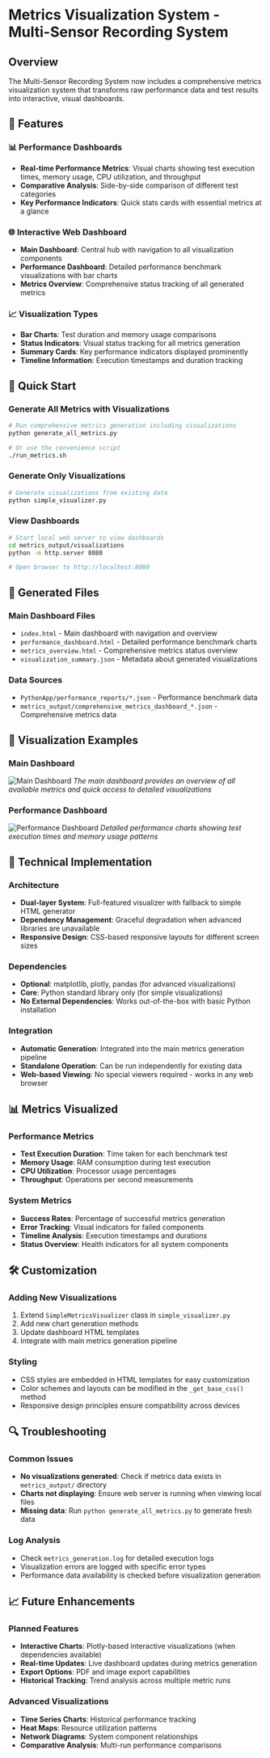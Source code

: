 # Metrics Visualization System - Multi-Sensor Recording System

## Overview

The Multi-Sensor Recording System now includes a comprehensive metrics visualization system that transforms raw performance data and test results into interactive, visual dashboards.

## 🎯 Features

### 📊 **Performance Dashboards**
- **Real-time Performance Metrics**: Visual charts showing test execution times, memory usage, CPU utilization, and throughput
- **Comparative Analysis**: Side-by-side comparison of different test categories
- **Key Performance Indicators**: Quick stats cards with essential metrics at a glance

### 🌐 **Interactive Web Dashboard**
- **Main Dashboard**: Central hub with navigation to all visualization components
- **Performance Dashboard**: Detailed performance benchmark visualizations with bar charts
- **Metrics Overview**: Comprehensive status tracking of all generated metrics

### 📈 **Visualization Types**
- **Bar Charts**: Test duration and memory usage comparisons
- **Status Indicators**: Visual status tracking for all metrics generation
- **Summary Cards**: Key performance indicators displayed prominently
- **Timeline Information**: Execution timestamps and duration tracking

## 🚀 Quick Start

### Generate All Metrics with Visualizations
```bash
# Run comprehensive metrics generation including visualizations
python generate_all_metrics.py

# Or use the convenience script
./run_metrics.sh
```

### Generate Only Visualizations
```bash
# Generate visualizations from existing data
python simple_visualizer.py
```

### View Dashboards
```bash
# Start local web server to view dashboards
cd metrics_output/visualizations
python -m http.server 8080

# Open browser to http://localhost:8080
```

## 📁 Generated Files

### Main Dashboard Files
- `index.html` - Main dashboard with navigation and overview
- `performance_dashboard.html` - Detailed performance benchmark charts
- `metrics_overview.html` - Comprehensive metrics status overview
- `visualization_summary.json` - Metadata about generated visualizations

### Data Sources
- `PythonApp/performance_reports/*.json` - Performance benchmark data
- `metrics_output/comprehensive_metrics_dashboard_*.json` - Comprehensive metrics data

## 🎨 Visualization Examples

### Main Dashboard
![Main Dashboard](https://github.com/user-attachments/assets/24b75ae6-8fc7-4a6e-bc54-729a4ae65122)
*The main dashboard provides an overview of all available metrics and quick access to detailed visualizations*

### Performance Dashboard
![Performance Dashboard](https://github.com/user-attachments/assets/3e687b06-34fd-4096-b8b2-250ad73aeb51)
*Detailed performance charts showing test execution times and memory usage patterns*

## 🔧 Technical Implementation

### Architecture
- **Dual-layer System**: Full-featured visualizer with fallback to simple HTML generator
- **Dependency Management**: Graceful degradation when advanced libraries are unavailable
- **Responsive Design**: CSS-based responsive layouts for different screen sizes

### Dependencies
- **Optional**: matplotlib, plotly, pandas (for advanced visualizations)
- **Core**: Python standard library only (for simple visualizations)
- **No External Dependencies**: Works out-of-the-box with basic Python installation

### Integration
- **Automatic Generation**: Integrated into the main metrics generation pipeline
- **Standalone Operation**: Can be run independently for existing data
- **Web-based Viewing**: No special viewers required - works in any web browser

## 📊 Metrics Visualized

### Performance Metrics
- **Test Execution Duration**: Time taken for each benchmark test
- **Memory Usage**: RAM consumption during test execution
- **CPU Utilization**: Processor usage percentages
- **Throughput**: Operations per second measurements

### System Metrics
- **Success Rates**: Percentage of successful metrics generation
- **Error Tracking**: Visual indicators for failed components
- **Timeline Analysis**: Execution timestamps and durations
- **Status Overview**: Health indicators for all system components

## 🛠️ Customization

### Adding New Visualizations
1. Extend `SimpleMetricsVisualizer` class in `simple_visualizer.py`
2. Add new chart generation methods
3. Update dashboard HTML templates
4. Integrate with main metrics generation pipeline

### Styling
- CSS styles are embedded in HTML templates for easy customization
- Color schemes and layouts can be modified in the `_get_base_css()` method
- Responsive design principles ensure compatibility across devices

## 🔍 Troubleshooting

### Common Issues
- **No visualizations generated**: Check if metrics data exists in `metrics_output/` directory
- **Charts not displaying**: Ensure web server is running when viewing local files
- **Missing data**: Run `python generate_all_metrics.py` to generate fresh data

### Log Analysis
- Check `metrics_generation.log` for detailed execution logs
- Visualization errors are logged with specific error types
- Performance data availability is checked before visualization generation

## 📈 Future Enhancements

### Planned Features
- **Interactive Charts**: Plotly-based interactive visualizations (when dependencies available)
- **Real-time Updates**: Live dashboard updates during metrics generation
- **Export Options**: PDF and image export capabilities
- **Historical Tracking**: Trend analysis across multiple metric runs

### Advanced Visualizations
- **Time Series Charts**: Historical performance tracking
- **Heat Maps**: Resource utilization patterns
- **Network Diagrams**: System component relationships
- **Comparative Analysis**: Multi-run performance comparisons